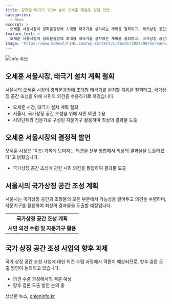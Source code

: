 ```yaml
---
title: 광화문 태극기 100m 높이 오세훈 재검토 원점 전면
categories:
  - News
excerpt: >
  오세훈 서울시장이 광화문광장에 초대형 태극기를 설치하는 계획을 철회하고, 국가상징 공간을 조성하기로 발표했다. 이로써 공산주의 비판과 도시경관 해침 우려에 대한 시민의 의견을 수렴하고자 한다. 정치적 해석과 대선 후보 입지 논란을 부인하며, 1개월간 시민 의견을 듣고 의견을 종합 정리할 계획이다. 이에 따라 국가상징 조형물의 모양, 높이 등 모든 부분에 대한 의견 수렴과 최고의 결과 도출을 위해 자문기구를 활용할 예정이다.
feature_text: >
  오세훈 서울시장이 광화문광장에 초대형 태극기를 설치하는 계획을 철회하고, 국가상징 공간을 조성하기로 발표했다. 이로써 공산주의 비판과 도시경관 해침 우려에 대한 시민의 의견을 수렴하고자 한다. 정치적 해석과 대선 후보 입지 논란을 부인하며, 1개월간 시민 의견을 듣고 의견을 종합 정리할 계획이다. 이에 따라 국가상징 조형물의 모양, 높이 등 모든 부분에 대한 의견 수렴과 최고의 결과 도출을 위해 자문기구를 활용할 예정이다.
image: 'https://www.behealthy4u.com/wp-content/uploads/2024/06/koreanews.jpg'
---
```


<p><img src="https://www.behealthy4u.com/wp-content/uploads/2024/06/koreanews.jpg" alt="info 속보" /></p>

<h2 data-ke-size="size26">오세훈 서울시장, 태극기 설치 계획 철회</h2>

<p data-ke-size="size16">서울시의 오세훈 시장이 광화문광장에 초대형 태극기를 설치할 계획을 철회하고, 국가상징 공간 조성을 위해 시민의 의견을 수용하기로 하였습니다.</p>

<ul>
  <li>오세훈 시장, 태극기 설치 계획 철회</li>
  <li>서울시, 국가상징 공간 조성을 위해 시민 의견 수용</li>
  <li>시민단체와 전문가로 구성된 자문기구 활용하여 최상의 결과물 도출</li>
</ul>

<h2 data-ke-size="size26">오세훈 서울시장의 결정적 발언</h2>

<p data-ke-size="size16">오세훈 시장은 "이번 기회에 모여지는 의견을 전부 통합해서 최상의 결과물을 도출하겠다"고 밝혔습니다.</p>

<ul>
  <li>국가상징 공간 조성에 관한 시민 의견을 통합하여 결과물 도출</li>
</ul>

<h2 data-ke-size="size26">서울시의 국가상징 공간 조성 계획</h2>

<p data-ke-size="size16">서울시는 국가상징 공간과 조형물의 모든 부문에서 가능성을 열어두고 의견을 수렴하며, 자문기구를 활용하여 최상의 결과물을 도출할 예정입니다.</p>

<table>
  <tr>
    <td style="text-align: center; height: 17px;"><b>국가상징 공간 조성 계획</b></td>
  </tr>
  <tr>
    <td style="text-align: center; height: 17px;"><b>시민 의견 수렴 및 자문기구 활용</b></td>
  </tr>
</table>

<h2 data-ke-size="size26">국가 상징 공간 조성 사업의 향후 과제</h2>

<p data-ke-size="size16">국가 상징 공간 조성 사업에 대한 의견 수렴 과정에서 격론이 예상되므로, 향후 결론 도출 방안이 논의되고 있습니다.</p>

<ul>
  <li>의견 수렴 과정에서의 격론 예상</li>
  <li>향후 결론 도출 방안 논의 중</li>
</ul>
생생한 뉴스, <a href="https://onioninfo.kr" rel="dofollow">onioninfo.kr</a>


